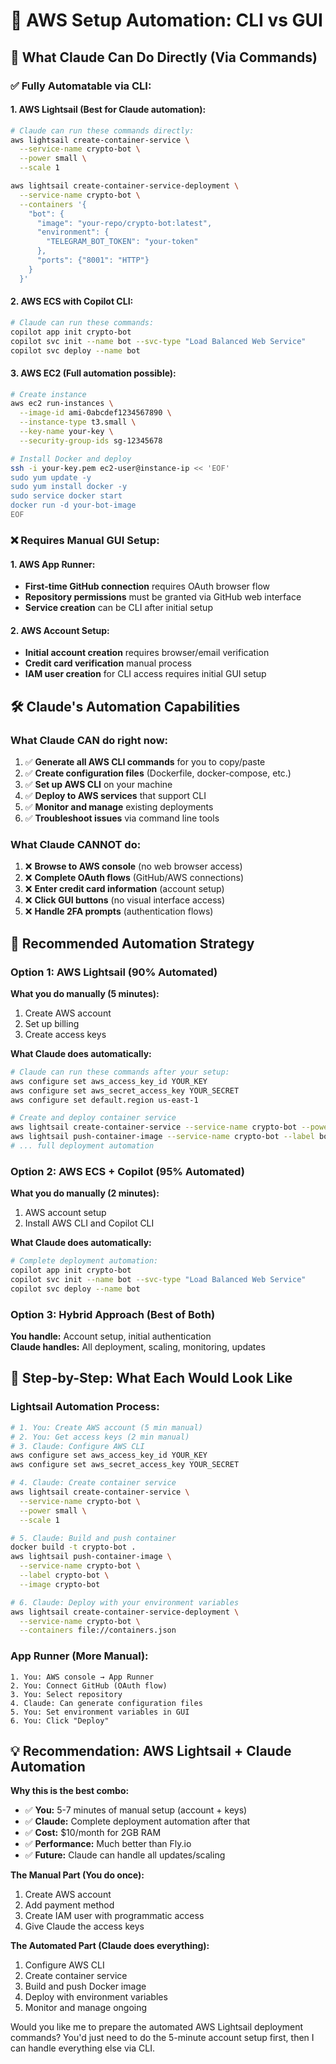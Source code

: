 # 🤖 AWS Setup Automation: CLI vs GUI

## 🎯 **What Claude Can Do Directly (Via Commands)**

### **✅ Fully Automatable via CLI:**

#### **1. AWS Lightsail (Best for Claude automation):**
```bash
# Claude can run these commands directly:
aws lightsail create-container-service \
  --service-name crypto-bot \
  --power small \
  --scale 1

aws lightsail create-container-service-deployment \
  --service-name crypto-bot \
  --containers '{
    "bot": {
      "image": "your-repo/crypto-bot:latest",
      "environment": {
        "TELEGRAM_BOT_TOKEN": "your-token"
      },
      "ports": {"8001": "HTTP"}
    }
  }'
```

#### **2. AWS ECS with Copilot CLI:**
```bash
# Claude can run these commands:
copilot app init crypto-bot
copilot svc init --name bot --svc-type "Load Balanced Web Service"
copilot svc deploy --name bot
```

#### **3. AWS EC2 (Full automation possible):**
```bash
# Create instance
aws ec2 run-instances \
  --image-id ami-0abcdef1234567890 \
  --instance-type t3.small \
  --key-name your-key \
  --security-group-ids sg-12345678

# Install Docker and deploy
ssh -i your-key.pem ec2-user@instance-ip << 'EOF'
sudo yum update -y
sudo yum install docker -y
sudo service docker start
docker run -d your-bot-image
EOF
```

### **❌ Requires Manual GUI Setup:**

#### **1. AWS App Runner:**
- **First-time GitHub connection** requires OAuth browser flow
- **Repository permissions** must be granted via GitHub web interface
- **Service creation** can be CLI after initial setup

#### **2. AWS Account Setup:**
- **Initial account creation** requires browser/email verification
- **Credit card verification** manual process
- **IAM user creation** for CLI access requires initial GUI setup

## 🛠️ **Claude's Automation Capabilities**

### **What Claude CAN do right now:**
1. ✅ **Generate all AWS CLI commands** for you to copy/paste
2. ✅ **Create configuration files** (Dockerfile, docker-compose, etc.)
3. ✅ **Set up AWS CLI** on your machine
4. ✅ **Deploy to AWS services** that support CLI
5. ✅ **Monitor and manage** existing deployments
6. ✅ **Troubleshoot issues** via command line tools

### **What Claude CANNOT do:**
1. ❌ **Browse to AWS console** (no web browser access)
2. ❌ **Complete OAuth flows** (GitHub/AWS connections)
3. ❌ **Enter credit card information** (account setup)
4. ❌ **Click GUI buttons** (no visual interface access)
5. ❌ **Handle 2FA prompts** (authentication flows)

## 🎯 **Recommended Automation Strategy**

### **Option 1: AWS Lightsail (90% Automated)**
**What you do manually (5 minutes):**
1. Create AWS account
2. Set up billing
3. Create access keys

**What Claude does automatically:**
```bash
# Claude can run these commands after your setup:
aws configure set aws_access_key_id YOUR_KEY
aws configure set aws_secret_access_key YOUR_SECRET
aws configure set default.region us-east-1

# Create and deploy container service
aws lightsail create-container-service --service-name crypto-bot --power small --scale 1
aws lightsail push-container-image --service-name crypto-bot --label bot --image crypto-bot
# ... full deployment automation
```

### **Option 2: AWS ECS + Copilot (95% Automated)**
**What you do manually (2 minutes):**
1. AWS account setup
2. Install AWS CLI and Copilot CLI

**What Claude does automatically:**
```bash
# Complete deployment automation:
copilot app init crypto-bot
copilot svc init --name bot --svc-type "Load Balanced Web Service"  
copilot svc deploy --name bot
```

### **Option 3: Hybrid Approach (Best of Both)**
**You handle:** Account setup, initial authentication  
**Claude handles:** All deployment, scaling, monitoring, updates

## 🚀 **Step-by-Step: What Each Would Look Like**

### **Lightsail Automation Process:**
```bash
# 1. You: Create AWS account (5 min manual)
# 2. You: Get access keys (2 min manual)  
# 3. Claude: Configure AWS CLI
aws configure set aws_access_key_id YOUR_KEY
aws configure set aws_secret_access_key YOUR_SECRET

# 4. Claude: Create container service
aws lightsail create-container-service \
  --service-name crypto-bot \
  --power small \
  --scale 1

# 5. Claude: Build and push container
docker build -t crypto-bot .
aws lightsail push-container-image \
  --service-name crypto-bot \
  --label crypto-bot \
  --image crypto-bot

# 6. Claude: Deploy with your environment variables
aws lightsail create-container-service-deployment \
  --service-name crypto-bot \
  --containers file://containers.json
```

### **App Runner (More Manual):**
```
1. You: AWS console → App Runner
2. You: Connect GitHub (OAuth flow)
3. You: Select repository
4. Claude: Can generate configuration files
5. You: Set environment variables in GUI
6. You: Click "Deploy"
```

## 💡 **Recommendation: AWS Lightsail + Claude Automation**

**Why this is the best combo:**
- ✅ **You:** 5-7 minutes of manual setup (account + keys)
- ✅ **Claude:** Complete deployment automation after that
- ✅ **Cost:** $10/month for 2GB RAM
- ✅ **Performance:** Much better than Fly.io
- ✅ **Future:** Claude can handle all updates/scaling

**The Manual Part (You do once):**
1. Create AWS account
2. Add payment method  
3. Create IAM user with programmatic access
4. Give Claude the access keys

**The Automated Part (Claude does everything):**
1. Configure AWS CLI
2. Create container service
3. Build and push Docker image
4. Deploy with environment variables
5. Monitor and manage ongoing

Would you like me to prepare the automated AWS Lightsail deployment commands? You'd just need to do the 5-minute account setup first, then I can handle everything else via CLI.